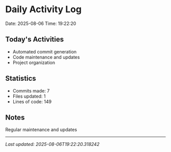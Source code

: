 # Daily Activity Log

Date: 2025-08-06
Time: 19:22:20

## Today's Activities
- Automated commit generation
- Code maintenance and updates
- Project organization

## Statistics
- Commits made: 7
- Files updated: 1
- Lines of code: 149

## Notes
Regular maintenance and updates

---
*Last updated: 2025-08-06T19:22:20.318242*
